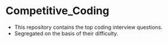# Competitive_Coding

* This repository contains the top coding interview questions.
* Segregated on the basis of their difficulty.
